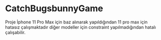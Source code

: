 # CatchBugsbunnyGame
Proje İphone 11 Pro Max için baz alınarak yapıldığından 11 pro max için hatasız çalışmaktadır diğer modeller için constraint yapılmadığından hatalı çalışabilir.

